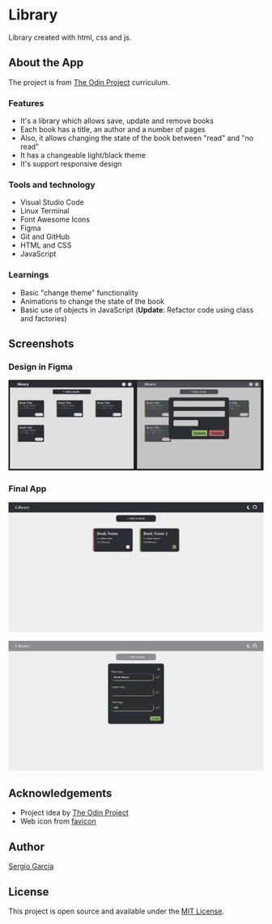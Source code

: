 # Library

Library created with html, css and js.

## About the App

The project is from [The Odin Project](https://www.theodinproject.com/lessons/node-path-javascript-library) curriculum.

### Features

- It's a library which allows save, update and remove books
- Each book has a title, an author and a number of pages
- Also, it allows changing the state of the book between "read" and "no read"
- It has a changeable light/black theme
- It's support responsive design

### Tools and technology

- Visual Studio Code
- Linux Terminal
- Font Awesome Icons
- Figma
- Git and GitHub
- HTML and CSS
- JavaScript

### Learnings

- Basic "change theme" functionality
- Animations to change the state of the book
- Basic use of objects in JavaScript (**Update**: Refactor code using class and factories)

## Screenshots

### Design in Figma

![design in figma](./images/figma-design.png)

### Final App

![main window](./images/main-window.png)

![menu to create book](./images/menu-create.png)

## Acknowledgements

- Project idea by [The Odin Project](https://www.theodinproject.com/)
- Web icon from [favicon](https://favicon.io/)

## Author

[Sergio García](https://github.com/sergiogarciiam)

## License

This project is open source and available under the [MIT License](./LICENSE).
